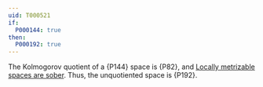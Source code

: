 ```yaml
---
uid: T000521
if:
  P000144: true
then:
  P000192: true
---
```


The Kolmogorov quotient of a {P144} space is {P82}, 
and [Locally metrizable spaces are sober](https://topology.pi-base.org/spaces?q=Locally+metrizable%2B%7ESober).
Thus, the unquotiented space is {P192}.
